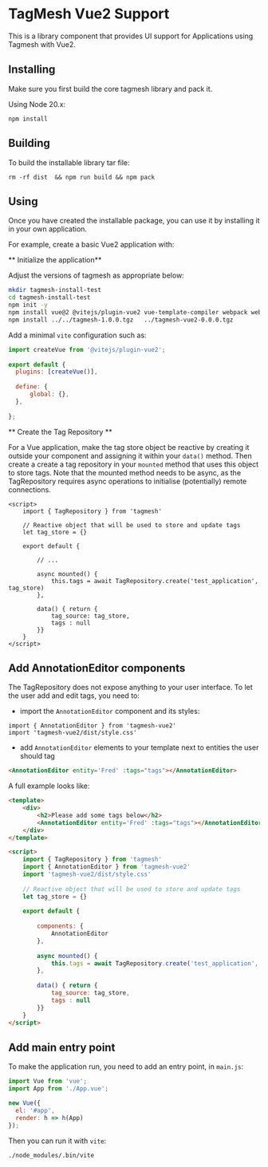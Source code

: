# TagMesh Vue2 Support

This is a library component that provides UI support for Applications using Tagmesh
with Vue2.

## Installing

Make sure you first build the core tagmesh library and pack it.

Using Node 20.x:

```
npm install
```

## Building

To build the installable library tar file:

```
rm -rf dist  && npm run build && npm pack 
```


## Using

Once you have created the installable package, you can use it by installing it
in your own application.

For example, create a basic Vue2 application with:


** Initialize the application**

Adjust the versions of tagmesh as appropriate below:

```bash
mkdir tagmesh-install-test
cd tagmesh-install-test
npm init -y 
npm install vue@2 @vitejs/plugin-vue2 vue-template-compiler webpack webpack-cli 
npm install ../../tagmesh-1.0.0.tgz   ../tagmesh-vue2-0.0.0.tgz  
```

Add a minimal `vite` configuration such as:

```javascript
import createVue from '@vitejs/plugin-vue2';
                                            
export default {                            
  plugins: [createVue()],                   
                                            
  define: {                                 
      global: {},                           
  },                                        
                                            
};                                          
```

** Create the Tag Repository **

For a Vue application, make the tag store object be reactive by 
creating it outside your component and assigning it within your
`data()` method. Then create a create a tag repository in your 
`mounted` method that uses this object to store tags. Note that
the mounted method needs to be async, as the TagRepository
requires async operations to initialise (potentially)
remote connections.

```
<script>
    import { TagRepository } from 'tagmesh'                                      
                                                                                
    // Reactive object that will be used to store and update tags                
    let tag_store = {}                                                           
                                                                                 
    export default {                                                             

        // ...
        
        async mounted() {                                                        
            this.tags = await TagRepository.create('test_application', tag_store)
        },                                                                       
                                                                                 
        data() { return {                                                        
            tag_source: tag_store,                                               
            tags : null                                                          
        }}                                                                       
    }                                                                            
</script>                                                                        
```

## Add AnnotationEditor components

The TagRepository does not expose anything to your user interface. To
let the user add and edit tags, you need to:

- import the `AnnotationEditor` component and its styles:

```
import { AnnotationEditor } from 'tagmesh-vue2'
import 'tagmesh-vue2/dist/style.css'
```

- add `AnnotationEditor` elements to your template next to 
  entities the user should tag

```html
<AnnotationEditor entity='Fred' :tags="tags"></AnnotationEditor>
```

A full example looks like:

```html
<template>
    <div>
        <h2>Please add some tags below</h2>
        <AnnotationEditor entity='Fred' :tags="tags"></AnnotationEditor>
    </div>
</template>

<script>
    import { TagRepository } from 'tagmesh'                                      
    import { AnnotationEditor } from 'tagmesh-vue2'
    import 'tagmesh-vue2/dist/style.css'
                                                                                 
    // Reactive object that will be used to store and update tags                
    let tag_store = {}                                                           
                                                                                 
    export default {                                                             
                                                                                 
        components: {                                                            
            AnnotationEditor                                                     
        },                                                                       
                                                                                 
        async mounted() {                                                        
            this.tags = await TagRepository.create('test_application', tag_store)
        },                                                                       
                                                                                 
        data() { return {                                                        
            tag_source: tag_store,                                               
            tags : null                                                          
        }}                                                                       
    }                                                                            
</script>                                                                        
```

## Add main entry point

To make the application run, you need to add an entry point, in `main.js`:

```javascript
import Vue from 'vue';
import App from './App.vue';

new Vue({
  el: '#app',
  render: h => h(App)
});
```

Then you can run it with `vite`:

```
./node_modules/.bin/vite
```